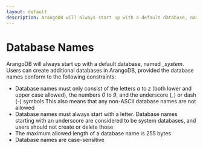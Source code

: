 ```yaml
---
layout: default
description: ArangoDB will always start up with a default database, named _system
---
```

Database Names
==============

ArangoDB will always start up with a default database, named *_system*.
Users can create additional databases in ArangoDB, provided the database
names conform to the following constraints:

* Database names must only consist of the letters *a* to *z* (both lower and
  upper case allowed), the numbers *0* to *9*, and the underscore (*_*) or 
  dash (*-*) symbols
  This also means that any non-ASCII database names are not allowed
* Database names must always start with a letter. Database names starting 
  with an underscore are considered to be system databases, and users should 
  not create or delete those
* The maximum allowed length of a database name is 255 bytes <!-- TODO: why?! -->
* Database names are case-sensitive
